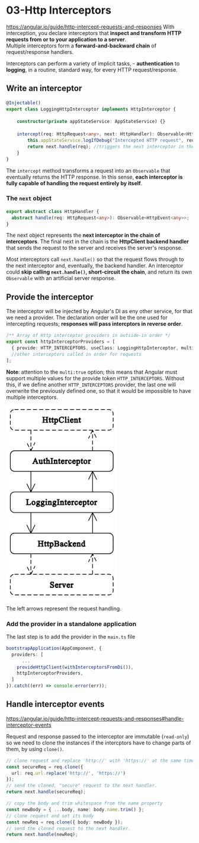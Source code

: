 # 03-Http Interceptors 

https://angular.io/guide/http-intercept-requests-and-responses
With interception, you declare interceptors that **inspect and transform HTTP requests from or to your application to a server**.  
Multiple interceptors form a **forward-and-backward chain** of request/response handlers.

Interceptors can perform a variety of implicit tasks, 
    - **authentication** to **logging**, in a routine, standard way, for every HTTP request/response.

## Write an interceptor

```typescript
@Injectable()
export class LoggingHttpInterceptor implements HttpInterceptor {

    constructor(private appStateService: AppStateService) {}

    intercept(req: HttpRequest<any>, next: HttpHandler): Observable<HttpEvent<any>> {
        this.appStateService.logIfDebug("Intercepted HTTP request", req);
        return next.handle(req); //triggers the next interceptor in the chain
    }
}
```
The `intercept` method transforms a request into an `Observable` that eventually returns the HTTP response. 
In this sense, **each interceptor is fully capable of handling the request entirely by itself**.

### The ``next`` object

```typescript
export abstract class HttpHandler {
  abstract handle(req: HttpRequest<any>): Observable<HttpEvent<any>>;
}
```

The next object represents the **next interceptor in the chain of interceptors**. 
The final next in the chain is the **HttpClient backend handler** that sends the request to the server and receives the server's response.

Most interceptors call `next.handle()` so that the request flows through to the next interceptor and, eventually, the backend handler. 
An interceptor could **skip calling `next.handle()`, short-circuit the chain**, and return its own `Observable` with an artificial server response.

## Provide the interceptor

The interceptor will be injected by Angular's DI as eny other service, for that we
need a provider. The declaration order will be the one used for intercepting requests;
**responses will pass intercptors in reverse order**.

```typescript
/** Array of Http interceptor providers in outside-in order */
export const httpInterceptorProviders = [ 
  { provide: HTTP_INTERCEPTORS, useClass: LoggingHttpInterceptor, multi: true }
  //other interceptors called in order for requests
];
```

**Note**: attention to the `multi:true` option; this means that Angular must support multiple values for the 
provide token  ``HTTP_INTERCEPTORS``. Without this, if we define another ``HTTP_INTERCEPTORS`` provider, the last
one will overwrite the previously defined one, so that it would be impossible to have multiple interceptors.

![interceptor_stack.png](images%2Finterceptor_stack.png)

The left arrows represent the request handling.

### Add the provider in a standalone application

The last step is to add the provider in the ``main.ts`` file

```typescript
bootstrapApplication(AppComponent, {
  providers: [
      ...
    provideHttpClient(withInterceptorsFromDi()),
    httpInterceptorProviders,
  ]
}).catch((err) => console.error(err));
```

## Handle interceptor events

https://angular.io/guide/http-intercept-requests-and-responses#handle-interceptor-events

Request and response passed to the interceptor are immutable (`read-only`) so we need to clone 
the instances if the intercptors have to change parts of them, by using `clone()`.

```typescript
// clone request and replace 'http://' with 'https://' at the same time
const secureReq = req.clone({
  url: req.url.replace('http://', 'https://')
});
// send the cloned, "secure" request to the next handler.
return next.handle(secureReq);
```

```typescript
// copy the body and trim whitespace from the name property
const newBody = { ...body, name: body.name.trim() };
// clone request and set its body
const newReq = req.clone({ body: newBody });
// send the cloned request to the next handler.
return next.handle(newReq);
```




